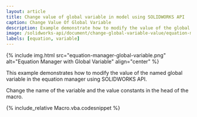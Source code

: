 ```yaml
---
layout: article
title: Change value of global variable in model using SOLIDWORKS API
caption: Change Value Of Global Variable
description: Example demonstrate how to modify the value of the global variable by name in the equation manager
image: /solidworks-api/document/change-global-variable-value/equation-manager-global-variable.png
labels: [equation, variable]
---
```

{% include img.html src="equation-manager-global-variable.png" alt="Equation Manager with Global Variable" align="center" %}

This example demonstrates how to modify the value of the named global variable in the equation manager using SOLIDWORKS API.

Change the name of the variable and the value constants in the head of the macro.

{% include_relative Macro.vba.codesnippet %}
